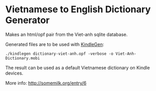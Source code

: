 # Vietnamese to English Dictionary Generator

Makes an html/opf pair from the Viet-anh sqlite database.
 
Generated files are to be used with [KindleGen](https://www.amazon.com/gp/feature.html?ie=UTF8&docId=1000234621):

`./kindlegen dictionary-viet-anh.opf -verbose -o Viet-Anh-Dictionary.mobi`

The result can be used as a default Vietnamese dictionary on Kindle devices.

More info: http://somemilk.org/entry/6